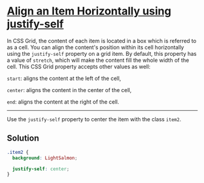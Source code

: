 # [Align an Item Horizontally using justify-self](https://learn.freecodecamp.org/responsive-web-design/css-grid/align-an-item-horizontally-using-justify-self)

In CSS Grid, the content of each item is located in a box which is referred to as a cell. You can align the content's position within its cell horizontally using the `justify-self` property on a grid item. By default, this property has a value of `stretch`, which will make the content fill the whole width of the cell. This CSS Grid property accepts other values as well:

`start`: aligns the content at the left of the cell,

`center`: aligns the content in the center of the cell,

`end`: aligns the content at the right of the cell.

---

Use the `justify-self` property to center the item with the class `item2`.

## Solution

```css
.item2 {
  background: LightSalmon;

  justify-self: center;
}
```